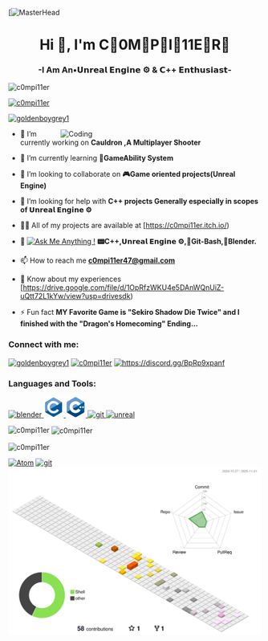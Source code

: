 [![MasterHead](https://user-images.githubusercontent.com/74038190/212741999-016fddbd-617a-4448-8042-0ecf907aea25.gif)
<h1 align="center">Hi 👋, I'm C⃒0M⃒P⃒I⃒11E⃒R⃒</h1>
<h3 align="center">-I Am An•𝗨𝗻𝗿𝗲𝗮𝗹 𝗘𝗻𝗴𝗶𝗻𝗲 ⚙️ & 𝗖++ 𝗘𝗻𝘁𝗵𝘂𝘀𝗶𝗮𝘀𝘁-</h3>

<p align="left"> <img src="https://komarev.com/ghpvc/?username=c0mpi11er&label=Profile%20views&color=0e75b6&style=plastic" alt="c0mpi11er" /> </p>

<p align="left"> <a href="https://github.com/ryo-ma/github-profile-trophy"><img src="https://github-profile-trophy.vercel.app/?username=c0mpi11er" alt="c0mpi11er" /></a> </p>

<p align="left"> <a href="https://twitter.com/goldenboygrey1" target="blank"><img src="https://img.shields.io/twitter/follow/goldenboygrey1?logo=twitter&style=for-the-badge" alt="goldenboygrey1" /></a> </p>

<img align="right" alt="Coding" width="400" src="https://media1.giphy.com/media/v1.Y2lkPTc5MGI3NjExNmlkZm43cXBjbzJiM2VwYXpkejVzZ3kzbGdmZTlkeGFjb21hNmVneSZlcD12MV9pbnRlcm5hbF9naWZfYnlfaWQmY3Q9Zw/qgQUggAC3Pfv687qPC/giphy.gif">

- 🔭 I’m currently working on **Cauldron ,A Multiplayer Shooter**

- 🌱 I’m currently learning **🗼GameAbility System**

- 👯 I’m looking to collaborate on **🎮Game oriented projects(Unreal Engine)**

- 🤝 I’m looking for help with **C++ projects Generally especially in scopes of 𝗨𝗻𝗿𝗲𝗮𝗹 𝗘𝗻𝗴𝗶𝗻𝗲 ⚙️**

- 👨‍💻 All of my projects are available at [https://c0mpi11er.itch.io/)

- 💬 [![Ask Me Anything !](https://img.shields.io/badge/Ask%20me-anything-1abc9c.svg)](https://GitHub.com/C0mpi11er/) **📟C++,𝗨𝗻𝗿𝗲𝗮𝗹 𝗘𝗻𝗴𝗶𝗻𝗲 ⚙️,🎯Git-Bash,🔮Blender.**

- 📫 How to reach me **c0mpi11er47@gmail.com**

- 📄 Know about my experiences [https://drive.google.com/file/d/1OpRfzWKU4e5DAnWQnUiZ-uQtt72L1kYw/view?usp=drivesdk)

- ⚡ Fun fact **MY Favorite Game is "Sekiro Shadow Die Twice" and I finished with the "Dragon's Homecoming" Ending...**

<h3 align="left">Connect with me:</h3>
<p align="left">
<a href="https://twitter.com/goldenboygrey1" target="blank"><img align="center" src="https://raw.githubusercontent.com/rahuldkjain/github-profile-readme-generator/master/src/images/icons/Social/twitter.svg" alt="goldenboygrey1" height="30" width="40" /></a>
<a href="https://linkedin.com/in/c0mpi11er" target="blank"><img align="center" src="https://raw.githubusercontent.com/rahuldkjain/github-profile-readme-generator/master/src/images/icons/Social/linked-in-alt.svg" alt="c0mpi11er" height="30" width="40" /></a>
<a href="https://discord.gg/https://discord.gg/BpRp9xpanf" target="blank"><img align="center" src="https://raw.githubusercontent.com/rahuldkjain/github-profile-readme-generator/master/src/images/icons/Social/discord.svg" alt="https://discord.gg/BpRp9xpanf" height="30" width="40" /></a>
</p>

<h3 align="left">Languages and Tools:</h3>
<p align="left"> <a href="https://www.blender.org/" target="_blank" rel="noreferrer"> <img src="https://download.blender.org/branding/community/blender_community_badge_white.svg" alt="blender" width="40" height="40"/> </a> <a href="https://www.cprogramming.com/" target="_blank" rel="noreferrer"> <img src="https://raw.githubusercontent.com/devicons/devicon/master/icons/c/c-original.svg" alt="c" width="40" height="40"/> </a> <a href="https://www.w3schools.com/cpp/" target="_blank" rel="noreferrer"> <img src="https://raw.githubusercontent.com/devicons/devicon/master/icons/cplusplus/cplusplus-original.svg" alt="cplusplus" width="40" height="40"/> </a> <a href="https://git-scm.com/" target="_blank" rel="noreferrer"> <img src="https://www.vectorlogo.zone/logos/git-scm/git-scm-icon.svg" alt="git" width="40" height="40"/> </a> <a href="https://unrealengine.com/" target="_blank" rel="noreferrer"> <img src="https://raw.githubusercontent.com/kenangundogan/fontisto/036b7eca71aab1bef8e6a0518f7329f13ed62f6b/icons/svg/brand/unreal-engine.svg" alt="unreal" width="40" height="40"/> </a> </p>

<p><img align="left" src="https://github-readme-stats.vercel.app/api/top-langs?username=c0mpi11er&show_icons=true&theme=dracula&hide_border=true&locale=en&layout=compact" alt="c0mpi11er" /></p>

<p>&nbsp;<img align="center" src="https://github-readme-stats.vercel.app/api?username=c0mpi11er&show_icons=true&theme=dracula&hide_border=true&locale=en" alt="c0mpi11er" /></p>

<p><img align="center" src="https://github-readme-streak-stats.herokuapp.com/?user=c0mpi11er&theme=dark" alt="c0mpi11er" /></p>

[![Atom](https://badgen.net/badge/icon/atom?icon=atom&label)](https://atom.io)
[![git](https://img.shields.io/badge/--F05032?logo=git&logoColor=ffffff)](http://git-scm.com/)
![](./profile-3d-contrib/profile-south-season-animate.svg)
